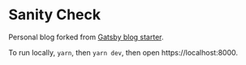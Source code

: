 # Sanity Check

Personal blog forked from [Gatsby blog starter](https://github.com/scttcper/gatsby-casper).

To run locally, `yarn`, then `yarn dev`, then open https://localhost:8000.